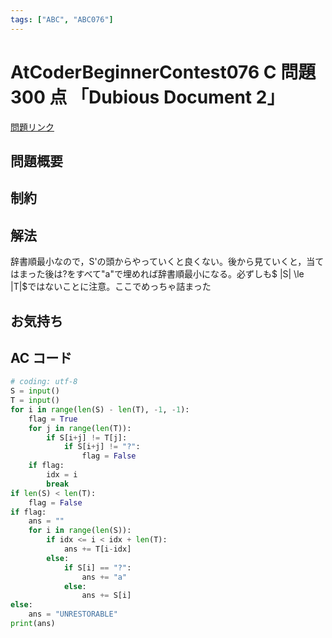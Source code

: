 ```yaml
---
tags: ["ABC", "ABC076"]
---
```


# AtCoderBeginnerContest076 C 問題 300 点 「Dubious Document 2」

<a href="https://atcoder.jp/contests/abc076/tasks/abc076_c" blank="_target">問題リンク</a>

## 問題概要

## 制約

## 解法

辞書順最小なので，S'の頭からやっていくと良くない。後から見ていくと，当てはまった後は?をすべて"a"で埋めれば辞書順最小になる。必ずしも$ |S| \le |T|$ではないことに注意。ここでめっちゃ詰まった

## お気持ち

## AC コード

```python
# coding: utf-8
S = input()
T = input()
for i in range(len(S) - len(T), -1, -1):
    flag = True
    for j in range(len(T)):
        if S[i+j] != T[j]:
            if S[i+j] != "?":
                flag = False
    if flag:
        idx = i
        break
if len(S) < len(T):
    flag = False
if flag:
    ans = ""
    for i in range(len(S)):
        if idx <= i < idx + len(T):
            ans += T[i-idx]
        else:
            if S[i] == "?":
                ans += "a"
            else:
                ans += S[i]
else:
    ans = "UNRESTORABLE"
print(ans)
```
